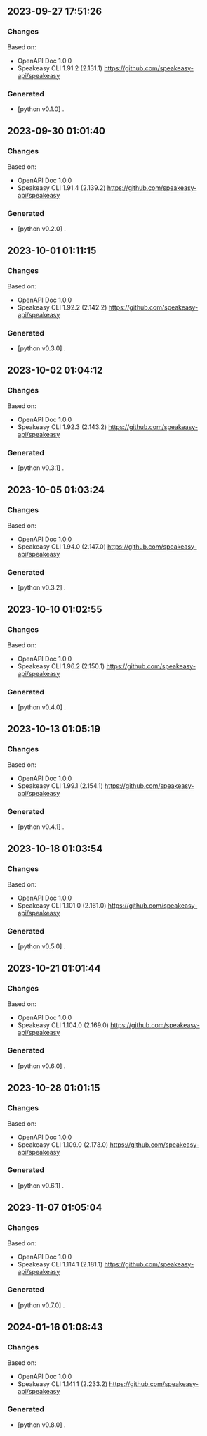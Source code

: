 

## 2023-09-27 17:51:26
### Changes
Based on:
- OpenAPI Doc 1.0.0 
- Speakeasy CLI 1.91.2 (2.131.1) https://github.com/speakeasy-api/speakeasy
### Generated
- [python v0.1.0] .

## 2023-09-30 01:01:40
### Changes
Based on:
- OpenAPI Doc 1.0.0 
- Speakeasy CLI 1.91.4 (2.139.2) https://github.com/speakeasy-api/speakeasy
### Generated
- [python v0.2.0] .

## 2023-10-01 01:11:15
### Changes
Based on:
- OpenAPI Doc 1.0.0 
- Speakeasy CLI 1.92.2 (2.142.2) https://github.com/speakeasy-api/speakeasy
### Generated
- [python v0.3.0] .

## 2023-10-02 01:04:12
### Changes
Based on:
- OpenAPI Doc 1.0.0 
- Speakeasy CLI 1.92.3 (2.143.2) https://github.com/speakeasy-api/speakeasy
### Generated
- [python v0.3.1] .

## 2023-10-05 01:03:24
### Changes
Based on:
- OpenAPI Doc 1.0.0 
- Speakeasy CLI 1.94.0 (2.147.0) https://github.com/speakeasy-api/speakeasy
### Generated
- [python v0.3.2] .

## 2023-10-10 01:02:55
### Changes
Based on:
- OpenAPI Doc 1.0.0 
- Speakeasy CLI 1.96.2 (2.150.1) https://github.com/speakeasy-api/speakeasy
### Generated
- [python v0.4.0] .

## 2023-10-13 01:05:19
### Changes
Based on:
- OpenAPI Doc 1.0.0 
- Speakeasy CLI 1.99.1 (2.154.1) https://github.com/speakeasy-api/speakeasy
### Generated
- [python v0.4.1] .

## 2023-10-18 01:03:54
### Changes
Based on:
- OpenAPI Doc 1.0.0 
- Speakeasy CLI 1.101.0 (2.161.0) https://github.com/speakeasy-api/speakeasy
### Generated
- [python v0.5.0] .

## 2023-10-21 01:01:44
### Changes
Based on:
- OpenAPI Doc 1.0.0 
- Speakeasy CLI 1.104.0 (2.169.0) https://github.com/speakeasy-api/speakeasy
### Generated
- [python v0.6.0] .

## 2023-10-28 01:01:15
### Changes
Based on:
- OpenAPI Doc 1.0.0 
- Speakeasy CLI 1.109.0 (2.173.0) https://github.com/speakeasy-api/speakeasy
### Generated
- [python v0.6.1] .

## 2023-11-07 01:05:04
### Changes
Based on:
- OpenAPI Doc 1.0.0 
- Speakeasy CLI 1.114.1 (2.181.1) https://github.com/speakeasy-api/speakeasy
### Generated
- [python v0.7.0] .

## 2024-01-16 01:08:43
### Changes
Based on:
- OpenAPI Doc 1.0.0 
- Speakeasy CLI 1.141.1 (2.233.2) https://github.com/speakeasy-api/speakeasy
### Generated
- [python v0.8.0] .